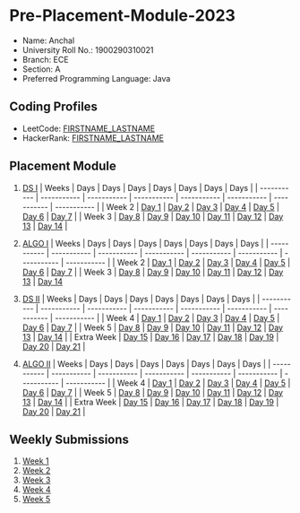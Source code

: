 # Pre-Placement-Module-2023

- Name: Anchal
- University Roll No.: 1900290310021
- Branch: ECE
- Section: A
- Preferred Programming Language: Java

## Coding Profiles
- LeetCode: [FIRSTNAME_LASTNAME](https://leetcode.com/anchalohlan47/)
- HackerRank: [FIRSTNAME_LASTNAME](https://www.hackerrank.com/anchalohlan47)

## Placement Module
1. [DS I](https://github.com/anchalchaudhary47/Pre-Placement-Module-2023/tree/main/DS%20I)
    | Weeks | Days | Days | Days | Days | Days | Days | Days |
    | ----------- | ----------- | ----------- | ----------- | ----------- | ----------- | ----------- | ----------- | 
    | Week 2 | [Day 1](https://github.com/anchalchaudhary47/Pre-Placement-Module-2023/tree/main/DS%20I/Day%201) | [Day 2](https://github.com/anchalchaudhary47/Pre-Placement-Module-2023/tree/main/DS%20I/Day%202) | [Day 3](https://github.com/anchalchaudhary47/Pre-Placement-Module-2023/tree/main/DS%20I/Day%203) | [Day 4](https://github.com/anchalchaudhary47/Pre-Placement-Module-2023/tree/main/DS%20I/Day%204) | [Day 5](https://github.com/anchalchaudhary47/Pre-Placement-Module-2023/tree/main/DS%20I/Day%205) | [Day 6](https://github.com/anchalchaudhary47/Pre-Placement-Module-2023/tree/main/DS%20I/Day%206) | [Day 7](https://github.com/anchalchaudhary47/Pre-Placement-Module-2023/tree/main/DS%20I/Day%207) |
    | Week 3 | [Day 8](https://github.com/anchalchaudhary47/Pre-Placement-Module-2023/tree/main/DS%20I/Day%208) | [Day 9](https://github.com/anchalchaudhary47/Pre-Placement-Module-2023/tree/main/DS%20I/Day%209) | [Day 10](https://github.com/anchalchaudhary47/Pre-Placement-Module-2023/tree/main/DS%20I/Day%2010) | [Day 11](https://github.com/anchalchaudhary47/Pre-Placement-Module-2023/tree/main/DS%20I/Day%2011) | [Day 12](https://github.com/anchalchaudhary47/Pre-Placement-Module-2023/tree/main/DS%20I/Day%2012) | [Day 13](https://github.com/anchalchaudhary47/Pre-Placement-Module-2023/tree/main/DS%20I/Day%2013) | [Day 14](https://github.com/anchalchaudhary47/Pre-Placement-Module-2023/tree/main/DS%20I/Day%2014) |
    
2. [ALGO I](https://github.com/anchalchaudhary47/Pre-Placement-Module-2023/tree/main/ALGO%20I)
    | Weeks | Days | Days | Days | Days | Days | Days | Days |
    | ----------- | ----------- | ----------- | ----------- | ----------- | ----------- | ----------- | ----------- |
    | Week 2 | [Day 1](https://github.com/anchalchaudhary47/Pre-Placement-Module-2023/tree/main/ALGO%20I/Day%201) | [Day 2](https://github.com/anchalchaudhary47/Pre-Placement-Module-2023/tree/main/ALGO%20I/Day%202) | [Day 3](https://github.com/anchalchaudhary47/Pre-Placement-Module-2023/tree/main/ALGO%20I/Day%203) | [Day 4](https://github.com/anchalchaudhary47/Pre-Placement-Module-2023/tree/main/ALGO%20I/Day%204) | [Day 5](https://github.com/anchalchaudhary47/Pre-Placement-Module-2023/tree/main/ALGO%20I/Day%205) | [Day 6](https://github.com/anchalchaudhary47/Pre-Placement-Module-2023/tree/main/ALGO%20I/Day%206) | [Day 7](https://github.com/anchalchaudhary47/Pre-Placement-Module-2023/tree/main/ALGO%20I/Day%207) |
    | Week 3 | [Day 8](https://github.com/anchalchaudhary47/Pre-Placement-Module-2023/tree/main/ALGO%20I/Day%208) | [Day 9](https://github.com/anchalchaudhary47/Pre-Placement-Module-2023/tree/main/ALGO%20I/Day%209) | [Day 10](https://github.com/anchalchaudhary47/Pre-Placement-Module-2023/tree/main/ALGO%20I/Day%2010) | [Day 11](https://github.com/anchalchaudhary47/Pre-Placement-Module-2023/tree/main/ALGO%20I/Day%2011) | [Day 12](https://github.com/anchalchaudhary47/Pre-Placement-Module-2023/tree/main/ALGO%20I/Day%2012) | [Day 13](https://github.com/anchalchaudhary47/Pre-Placement-Module-2023/tree/main/ALGO%20I/Day%2013) | [Day 14](https://github.com/anchalchaudhary47/Pre-Placement-Module-2023/tree/main/ALGO%20I/Day%2014)  
    
3. [DS II](https://github.com/anchalchaudhary47/Pre-Placement-Module-2023/tree/main/DS%20II)
    | Weeks | Days | Days | Days | Days | Days | Days | Days |
    | ----------- | ----------- | ----------- | ----------- | ----------- | ----------- | ----------- | ----------- |
    | Week 4 | [Day 1](https://github.com/anchalchaudhary47/Pre-Placement-Module-2023/tree/main/DS%20II/Day%201) | [Day 2](https://github.com/anchalchaudhary47/Pre-Placement-Module-2023/tree/main/DS%20II/Day%202) | [Day 3](https://github.com/anchalchaudhary47/Pre-Placement-Module-2023/tree/main/DS%20II/Day%203) | [Day 4](https://github.com/anchalchaudhary47/Pre-Placement-Module-2023/tree/main/DS%20II/Day%204) | [Day 5](https://github.com/anchalchaudhary47/Pre-Placement-Module-2023/tree/main/DS%20II/Day%205) | [Day 6](https://github.com/anchalchaudhary47/Pre-Placement-Module-2023/tree/main/DS%20II/Day%206) | [Day 7](https://github.com/anchalchaudhary47/Pre-Placement-Module-2023/tree/main/DS%20II/Day%207) | 
    | Week 5 | [Day 8](https://github.com/anchalchaudhary47/Pre-Placement-Module-2023/tree/main/DS%20II/Day%208) | [Day 9](https://github.com/anchalchaudhary47/Pre-Placement-Module-2023/tree/main/DS%20II/Day%209) | [Day 10](https://github.com/anchalchaudhary47/Pre-Placement-Module-2023/tree/main/DS%20II/Day%2010) | [Day 11](https://github.com/anchalchaudhary47/Pre-Placement-Module-2023/tree/main/DS%20II/Day%2011) | [Day 12](https://github.com/anchalchaudhary47/Pre-Placement-Module-2023/tree/main/DS%20II/Day%2012) | [Day 13](https://github.com/anchalchaudhary47/Pre-Placement-Module-2023/tree/main/DS%20II/Day%2013) | [Day 14](https://github.com/anchalchaudhary47/Pre-Placement-Module-2023/tree/main/DS%20II/Day%2014) |
    | Extra Week | [Day 15](https://github.com/anchalchaudhary47/Pre-Placement-Module-2023/tree/main/DS%20II/Day%2015) | [Day 16](https://github.com/anchalchaudhary47/Pre-Placement-Module-2023/tree/main/DS%20II/Day%2016) | [Day 17](https://github.com/anchalchaudhary47/Pre-Placement-Module-2023/tree/main/DS%20II/Day%2017) | [Day 18](https://github.com/anchalchaudhary47/Pre-Placement-Module-2023/tree/main/DS%20II/Day%2018) | [Day 19](https://github.com/anchalchaudhary47/Pre-Placement-Module-2023/tree/main/DS%20II/Day%2019) | [Day 20](https://github.com/anchalchaudhary47/Pre-Placement-Module-2023/tree/main/DS%20II/Day%2020) | [Day 21](https://github.com/anchalchaudhary47/Pre-Placement-Module-2023/tree/main/DS%20II/Day%2021) |
    
4. [ALGO II](https://github.com/anchalchaudhary47/Pre-Placement-Module-2023/tree/main/ALGO%20II)
    | Weeks | Days | Days | Days | Days | Days | Days | Days |
    | ----------- | ----------- | ----------- | ----------- | ----------- | ----------- | ----------- | ----------- |
    | Week 4 | [Day 1](https://github.com/anchalchaudhary47/Pre-Placement-Module-2023/tree/main/ALGO%20II/Day%201) | [Day 2](https://github.com/anchalchaudhary47/Pre-Placement-Module-2023/tree/main/ALGO%20II/Day%202) | [Day 3](https://github.com/anchalchaudhary47/Pre-Placement-Module-2023/tree/main/ALGO%20II/Day%203) | [Day 4](https://github.com/anchalchaudhary47/Pre-Placement-Module-2023/tree/main/ALGO%20II/Day%204) | [Day 5](https://github.com/anchalchaudhary47/Pre-Placement-Module-2023/tree/main/ALGO%20II/Day%205) | [Day 6](https://github.com/anchalchaudhary47/Pre-Placement-Module-2023/tree/main/ALGO%20II/Day%206) | [Day 7](https://github.com/anchalchaudhary47/Pre-Placement-Module-2023/tree/main/ALGO%20II/Day%207) |
    | Week 5 | [Day 8](https://github.com/anchalchaudhary47/Pre-Placement-Module-2023/tree/main/ALGO%20II/Day%208) | [Day 9](https://github.com/anchalchaudhary47/Pre-Placement-Module-2023/tree/main/ALGO%20II/Day%209) | [Day 10](https://github.com/anchalchaudhary47/Pre-Placement-Module-2023/tree/main/ALGO%20II/Day%2010) | [Day 11](https://github.com/anchalchaudhary47/Pre-Placement-Module-2023/tree/main/ALGO%20II/Day%2011) | [Day 12](https://github.com/anchalchaudhary47/Pre-Placement-Module-2023/tree/main/ALGO%20II/Day%2012) | [Day 13](https://github.com/anchalchaudhary47/Pre-Placement-Module-2023/tree/main/ALGO%20II/Day%2013) | [Day 14](https://github.com/anchalchaudhary47/Pre-Placement-Module-2023/tree/main/ALGO%20II/Day%2014) |
    | Extra Week | [Day 15](https://github.com/anchalchaudhary47/Pre-Placement-Module-2023/tree/main/ALGO%20II/Day%2015) | [Day 16](https://github.com/anchalchaudhary47/Pre-Placement-Module-2023/tree/main/ALGO%20II/Day%2016) | [Day 17](https://github.com/anchalchaudhary47/Pre-Placement-Module-2023/tree/main/ALGO%20II/Day%2017) | [Day 18](https://github.com/anchalchaudhary47/Pre-Placement-Module-2023/tree/main/ALGO%20II/Day%2018) | [Day 19](https://github.com/anchalchaudhary47/Pre-Placement-Module-2023/tree/main/ALGO%20II/Day%2019) | [Day 20](https://github.com/anchalchaudhary47/Pre-Placement-Module-2023/tree/main/ALGO%20II/Day%2020) | [Day 21](https://github.com/anchalchaudhary47/Pre-Placement-Module-2023/tree/main/ALGO%20II/Day%2021) |

## Weekly Submissions
1. [Week 1](https://github.com/anchalchaudhary47/Pre-Placement-Module-2023/tree/main/Weekly%20Submissions/Week%201)
2. [Week 2](https://github.com/anchalchaudhary47/Pre-Placement-Module-2023/tree/main/Weekly%20Submissions/Week%202)
3. [Week 3](https://github.com/anchalchaudhary47/Pre-Placement-Module-2023/tree/main/Weekly%20Submissions/Week%203)
4. [Week 4](https://github.com/anchalchaudhary47/Pre-Placement-Module-2023/tree/main/Weekly%20Submissions/Week%204)
5. [Week 5](https://github.com/anchalchaudhary47/Pre-Placement-Module-2023/tree/main/Weekly%20Submissions/Week%205)
